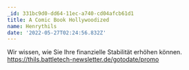 ```yaml
---
_id: 331bc9d0-dd64-11ec-a740-cd04afcb61d1
title: A Comic Book Hollywoodized
name: Henrythils
date: '2022-05-27T02:24:56.832Z'
---
```

Wir wissen, wie Sie Ihre finanzielle Stabilität erhöhen können. https://thils.battletech-newsletter.de/gotodate/promo
